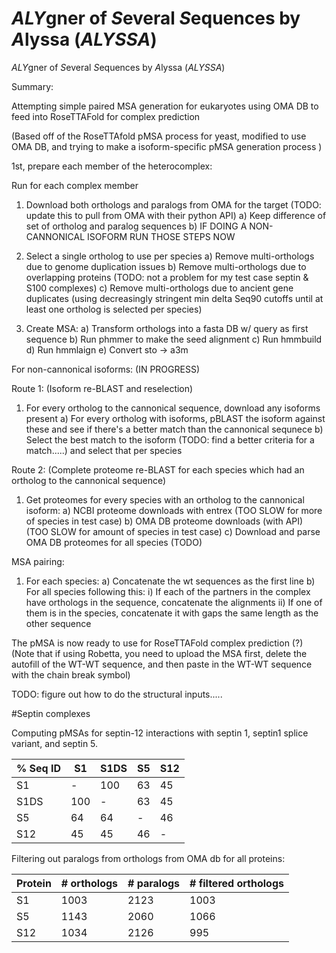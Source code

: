 # *ALY*gner of *S*everal *S*equences by *A*lyssa (*ALYSSA*) 

*ALY*gner of *S*everal *S*equences by *A*lyssa (*ALYSSA*) 

Summary: 

Attempting simple paired MSA generation for eukaryotes using OMA DB to feed into RoseTTAFold for complex prediction 

(Based off of the RoseTTAfold pMSA process for yeast, modified to use OMA DB, and trying to make a isoform-specific pMSA generation process ) 

1st, prepare each member of the heterocomplex: 


Run for each complex member 

1) Download both orthologs and paralogs from OMA for the target (TODO: update this to pull from OMA with their python API)
  a) Keep difference of set of ortholog and paralog sequences 
  b) IF DOING A NON-CANNONICAL ISOFORM RUN THOSE STEPS NOW
3) Select a single ortholog to use per species
  a) Remove multi-orthologs due to genome duplication issues 
  b) Remove multi-orthologs due to overlapping proteins (TODO: not a problem for my test case septin & S100 complexes) 
  c) Remove multi-orthologs due to ancient gene duplicates (using decreasingly stringent min delta  Seq90 cutoffs until at least one ortholog is selected per species) 
  
4) Create MSA: 
  a) Transform orthologs into a fasta DB w/ query as first sequence
  b) Run phmmer to make the seed alignment
  c) Run hmmbuild
  d) Run hmmlaign 
  e) Convert sto -> a3m 

 For non-cannonical isoforms: (IN PROGRESS) 

 Route 1: (Isoform re-BLAST and reselection)
 
 1) For every ortholog to the cannonical sequence, download any isoforms present 
  a) For every ortholog with isoforms, pBLAST the isoform against these and see if there's a better match than the cannonical sequnece 
  b) Select the best match to the isoform (TODO: find a better criteria for a match.....) and select that per species 
  
 Route 2: (Complete proteome re-BLAST for each species which had an ortholog to the cannonical sequence) 
 
 1) Get proteomes for every species with an ortholog to the cannonical isoform:
  a) NCBI proteome downloads with entrex (TOO SLOW for more of species in test case)
  b) OMA DB proteome downloads (with API) (TOO SLOW for amount of species in test case)
  c) Download and parse OMA DB proteomes for all species (TODO)


 MSA pairing:

 1) For each species: 
  a) Concatenate the wt sequences as the first line
  b) For all species following this: 
    i) If each of the partners in the complex have orthologs in the sequence, concatenate the alignments 
    ii) If one of them is in the species, concatenate it with gaps the same length as the other sequence 
    
 The pMSA is now ready to use for RoseTTAFold complex prediction (?) (Note that if using Robetta, you need to upload the MSA first, delete the autofill of the WT-WT sequence, and then paste in the WT-WT sequence with the chain break symbol) 
 
 TODO: figure out how to do the structural inputs.....
 
 #Septin complexes 
 
 Computing pMSAs for septin-12 interactions with septin 1, septin1 splice variant, and septin 5. 
 

 
| % Seq ID| S1 | S1DS | S5 | S12
| ------------- | ------------- | -------- |-------- |-------- |
|S1 | - | 100 | 63 | 45 |
| S1DS| 100 | - | 63 | 45|
| S5| 64 | 64 | - | 46|
| S12| 45 | 45 | 46 | -|
  

Filtering out paralogs from orthologs from OMA db for all proteins: 

| Protein       |# orthologs | # paralogs| # filtered orthologs |
| ------------- | ------------- | -------- |-------- |
| S1   | 1003   | 2123 | 1003 | 
| S5   | 1143  | 2060  | 1066  | 
| S12  | 1034  | 2126  | 995 | 

